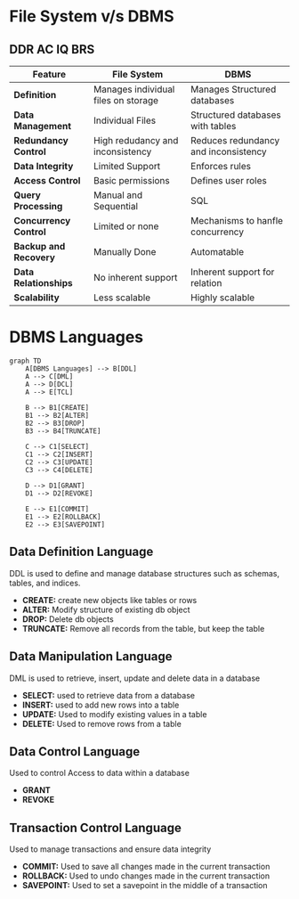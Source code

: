# File System v/s DBMS
## DDR AC IQ BRS

| Feature                 | File System                         | DBMS                                 |
| ----------------------- | ----------------------------------- | ------------------------------------ |
| **Definition**          | Manages individual files on storage | Manages Structured databases         |
| **Data Management**     | Individual Files                    | Structured databases with tables     |
| **Redundancy Control**  | High redudancy and inconsistency    | Reduces redundancy and inconsistency |
| **Data Integrity**      | Limited Support                     | Enforces rules                       |
| **Access Control**      | Basic permissions                   | Defines user roles                   |
| **Query Processing**    | Manual and Sequential               | SQL                                  |
| **Concurrency Control** | Limited or none                     | Mechanisms to hanfle concurrency     |
| **Backup and Recovery** | Manually Done                       | Automatable                          |
| **Data Relationships**  | No inherent support                 | Inherent support for relation        |
| **Scalability**         | Less scalable                       | Highly scalable                      |

# DBMS Languages

```mermaid
graph TD
    A[DBMS Languages] --> B[DDL]
    A --> C[DML]
    A --> D[DCL]
    A --> E[TCL]

    B --> B1[CREATE]
    B1 --> B2[ALTER]
    B2 --> B3[DROP]
    B3 --> B4[TRUNCATE]

    C --> C1[SELECT]
    C1 --> C2[INSERT]
    C2 --> C3[UPDATE]
    C3 --> C4[DELETE]

    D --> D1[GRANT]
    D1 --> D2[REVOKE]

    E --> E1[COMMIT]
    E1 --> E2[ROLLBACK]
    E2 --> E3[SAVEPOINT]
```
## Data Definition Language
DDL is used to define and manage database structures such as schemas, tables, and indices.
- **CREATE:** create new objects like tables or rows
- **ALTER:** Modify structure of existing db object
- **DROP:** Delete db objects
- **TRUNCATE:** Remove all records from the table, but keep the table

## Data Manipulation Language
DML is used to retrieve, insert, update and delete data in a database
- **SELECT:** used to retrieve data from a database
- **INSERT:** used to add new rows into a table
- **UPDATE:** Used to modify existing values in a table
- **DELETE:** Used to remove rows from a table

## Data Control Language
Used to control Access to data within a database
- **GRANT**
- **REVOKE**

## Transaction Control Language
Used to manage transactions and ensure data integrity
- **COMMIT:** Used to save all changes made in the current transaction
- **ROLLBACK:** Used to undo changes made in the current transaction
- **SAVEPOINT:** Used to set a savepoint in the middle of a transaction

